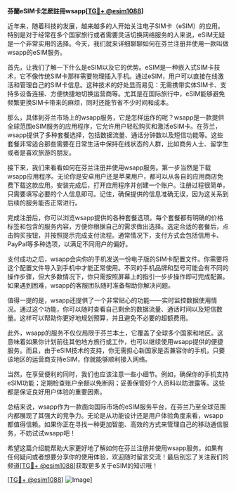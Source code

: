 **芬蘭eSIM卡怎麽註冊wsapp[[TG💪+ @esim1088](https://t.me/s/esim1088)]**

近年来，随着科技的发展，越来越多的人开始关注电子SIM卡（eSIM）的应用。特别是对于经常在多个国家旅行或者需要灵活切换网络服务的人来说，eSIM无疑是一个非常实用的选择。今天，我们就来详细聊聊如何在芬兰注册并使用一款叫做wsapp的eSIM服务。

首先，让我们了解一下什么是eSIM以及它的优势。eSIM是一种嵌入式SIM卡技术，它不像传统SIM卡那样需要物理插入手机。通过eSIM，用户可以直接在线激活和管理自己的SIM卡信息。这种技术的好处显而易见：无需携带实体SIM卡、支持多设备连接、方便快捷地切换运营商等。尤其是在国际旅行中，eSIM能够避免频繁更换SIM卡带来的麻烦，同时还能节省不少时间和成本。

那么，具体到芬兰市场上的wsapp服务，它是怎样运作的呢？wsapp是一款提供全球范围eSIM服务的应用程序，它允许用户轻松购买和激活eSIM卡。在芬兰，wsapp提供了多种套餐选择，包括数据流量、通话分钟数以及短信功能等。这些套餐非常适合那些需要在日常生活中保持在线状态的人群，比如商务人士、留学生或者是喜欢旅游的朋友。

接下来，我们来看看如何在芬兰注册并使用wsapp服务。第一步当然是下载wsapp应用程序。无论你是安卓用户还是苹果用户，都可以从各自的应用商店免费下载这款应用。安装完成后，打开应用程序并创建一个账户。注册过程很简单，只需要填写必要的个人信息即可。记住，确保提供的信息准确无误，因为这关系到后续的服务能否正常进行。

完成注册后，你可以浏览wsapp提供的各种套餐选项。每个套餐都有明确的价格标签和包含的服务内容，方便你根据自己的需求做出选择。选定合适的套餐后，点击购买按钮，并按照提示完成支付流程。通常情况下，支付方式会包括信用卡、PayPal等多种选项，以满足不同用户的偏好。

支付成功之后，wsapp会向你的手机发送一份电子版的SIM卡配置文件。你需要将这个配置文件导入到手机中才能正常使用。不同的手机品牌和型号可能会有不同的操作步骤，但大多数情况下，你只需按照屏幕上的指引一步步操作即可完成配置。如果遇到困难，wsapp的客服团队随时准备帮助你解决问题。

值得一提的是，wsapp还提供了一个非常贴心的功能——实时监控数据使用情况。通过这个功能，你可以随时查看自己剩余的数据流量、通话时间以及短信数量。这样可以帮助你更好地规划预算，并且避免不必要的超额费用。

此外，wsapp的服务不仅仅局限于芬兰本土，它覆盖了全球多个国家和地区。这意味着如果你计划前往其他地方旅行或工作，也可以继续使用wsapp提供的便捷服务。而且，由于eSIM技术的支持，你无需担心新国家是否兼容你的手机，只要该地区的运营商支持eSIM，你就能够顺利接入网络。

当然，在享受便利的同时，我们也应该注意一些小细节。例如，确保你的手机支持eSIM功能；定期检查账户余额以免断网；妥善保管好个人资料以防泄露等。这些都是保证良好用户体验的重要因素。

总结来说，wsapp作为一款面向国际市场的eSIM服务平台，在芬兰乃至全球范围内都展现了其强大的竞争力。无论是从功能设计还是用户体验角度来看，wsapp都值得信赖。如果你正在寻找一种更加智能、高效的方式来管理自己的移动通信服务，不妨试试wsapp吧！

希望这篇介绍能帮助大家更好地了解如何在芬兰注册并使用wsapp服务。如果有任何疑问或者想要分享你的使用体验，欢迎随时留言交流！最后别忘了关注我们的频道[[TG💪+ @esim1088](https://t.me/s/esim1088)]获取更多关于eSIM的知识哦！

[[TG💪+ @esim1088](https://t.me/s/esim1088)] ![Image](https://i.postimg.cc/4NQfJmqS/Snipaste-2025-05-13-00-14-12.png)]